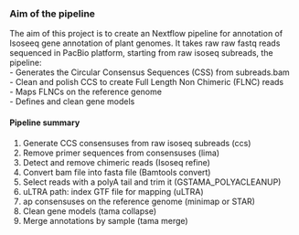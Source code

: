 <h3>Aim of the pipeline</h3>

The aim of this project is to create an Nextflow pipeline for annotation of Isoseeq gene annotation of plant genomes. It takes raw raw fastq reads sequenced in PacBio platform, starting from raw isoseq subreads, the pipeline:<br>
    - Generates the Circular Consensus Sequences (CSS) from subreads.bam<br/>
    - Clean and polish CCS to create Full Length Non Chimeric (FLNC) reads<br/>
    - Maps FLNCs on the reference genome<br/>
    - Defines and clean gene models<br/>

<h4>Pipeline summary</h4>

  1) Generate CCS consensuses from raw isoseq subreads (ccs)<br/>
  2) Remove primer sequences from consensuses (lima)<br/>
  3) Detect and remove chimeric reads (Isoseq refine)<br/>
  4) Convert bam file into fasta file (Bamtools convert)<br/>
  5) Select reads with a polyA tail and trim it (GSTAMA_POLYACLEANUP)<br/>
  6) uLTRA path: index GTF file for mapping (uLTRA)<br/>
  7) ap consensuses on the reference genome (minimap or STAR)<br/>
  8) Clean gene models (tama collapse)<br/>
  9) Merge annotations by sample (tama merge)<br/>
